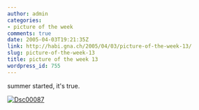 ```yaml
---
author: admin
categories:
- picture of the week
comments: true
date: 2005-04-03T19:21:35Z
link: http://habi.gna.ch/2005/04/03/picture-of-the-week-13/
slug: picture-of-the-week-13
title: picture of the week 13
wordpress_id: 755
---
```


summer started, it's true.



[![Dsc00087](http://habi.gna.ch/blog/images/DSC00087-tm.jpg)](http://habi.gna.ch/blog/images/DSC00087.jpg)

